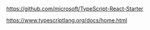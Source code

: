https://github.com/microsoft/TypeScript-React-Starter

https://www.typescriptlang.org/docs/home.html
